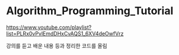 # Algorithm_Programming_Tutorial

https://www.youtube.com/playlist?list=PLRx0vPvlEmdDHxCvAQS1_6XV4deOwfVrz

강의를 듣고 배운 내용 등과 정리한 코드를 올림
